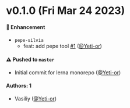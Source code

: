 # v0.1.0 (Fri Mar 24 2023)

#### 🚀 Enhancement

- `pepe-silvia`
  - feat: add pepe tool [#1](https://github.com/salute-developers/plasma-tools/pull/1) ([@Yeti-or](https://github.com/Yeti-or))

#### ⚠️ Pushed to `master`

- Initial commit for lerna monorepo ([@Yeti-or](https://github.com/Yeti-or))

#### Authors: 1

- Vasiliy ([@Yeti-or](https://github.com/Yeti-or))
